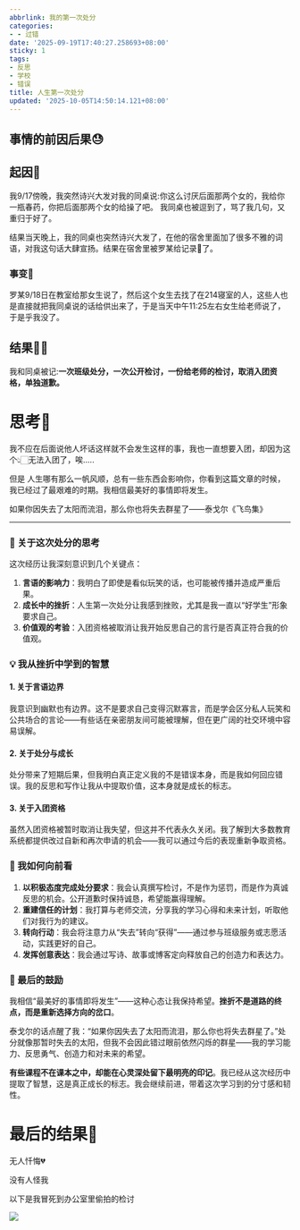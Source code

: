 ```yaml
---
abbrlink: 我的第一次处分
categories:
- - 过错
date: '2025-09-19T17:40:27.258693+08:00'
sticky: 1
tags:
- 反思
- 学校
- 错误
title: 人生第一次处分
updated: '2025-10-05T14:50:14.121+08:00'
---
```

## 事情的前因后果😓

## 起因👀

我9/17傍晚，我突然诗兴大发对我的同桌说:你这么讨厌后面那两个女的，我给你一瓶春药，你把后面那两个女的给操了吧。 我同桌也被逗到了，骂了我几句，又重归于好了。

结果当天晚上，我的同桌也突然诗兴大发了，在他的宿舍里面加了很多不雅的词语，对我这句话大肆宣扬。结果在宿舍里被罗某给记录📝了。

### 事变🤛

罗某9/18日在教室给那女生说了，然后这个女生去找了在214寝室的人，这些人也是直接就把我同桌说的话给供出来了，于是当天中午11:25左右女生给老师说了，于是乎我没了。

## 结果👊🏻

我和同桌被记:**一次班级处分，一次公开检讨，一份给老师的检讨，取消入团资格，单独道歉。**

# 思考🤔

我不应在后面说他人坏话这样就不会发生这样的事，我也一直想要入团，却因为这个👆🏻无法入团了，唉.....

但是 人生哪有那么一帆风顺，总有一些东西会影响你，你看到这篇文章的时候，我已经过了最艰难的时期。我相信最美好的事情即将发生。

如果你因失去了太阳而流泪，那么你也将失去群星了——泰戈尔《飞鸟集》

---

### 🌱 关于这次处分的思考

这次经历让我深刻意识到几个关键点：

1. **言语的影响力**：我明白了即使是看似玩笑的话，也可能被传播并造成严重后果。
2. **成长中的挫折**：人生第一次处分让我感到挫败，尤其是我一直以“好学生”形象要求自己。
3. **价值观的考验**：入团资格被取消让我开始反思自己的言行是否真正符合我的价值观。

### 💡 我从挫折中学到的智慧

#### 1. 关于言语边界

我意识到幽默也有边界。这不是要求自己变得沉默寡言，而是学会区分私人玩笑和公共场合的言论——有些话在亲密朋友间可能被理解，但在更广阔的社交环境中容易误解。

#### 2. 关于处分与成长

处分带来了短期后果，但我明白真正定义我的不是错误本身，而是我如何回应错误。我的反思和写作让我从中提取价值，这本身就是成长的标志。

#### 3. 关于入团资格

虽然入团资格被暂时取消让我失望，但这并不代表永久关闭。我了解到大多数教育系统都提供改过自新和再次申请的机会——我可以通过今后的表现重新争取资格。

### 🚀 我如何向前看

1. **以积极态度完成处分要求**：我会认真撰写检讨，不是作为惩罚，而是作为真诚反思的机会。公开道歉时保持诚恳，希望能赢得理解。
2. **重建信任的计划**：我打算与老师交流，分享我的学习心得和未来计划，听取他们对我行为的建议。
3. **转向行动**：我会将注意力从“失去”转向“获得”——通过参与班级服务或志愿活动，实践更好的自己。
4. **发挥创意表达**：我会通过写诗、故事或博客定向释放自己的创造力和表达力。

### 🌈 最后的鼓励

我相信“最美好的事情即将发生”——这种心态让我保持希望。**挫折不是道路的终点，而是重新选择方向的岔口**。

泰戈尔的话点醒了我：“如果你因失去了太阳而流泪，那么你也将失去群星了。”处分就像那暂时失去的太阳，但我不会因此错过眼前依然闪烁的群星——我的学习能力、反思勇气、创造力和对未来的希望。

**有些课程不在课本之中，却能在心灵深处留下最明亮的印记**。我已经从这次经历中提取了智慧，这是真正成长的标志。我会继续前进，带着这次学习到的分寸感和韧性。

# 最后的结果🤠

无人忏悔💔

没有人怪我

以下是我冒死到办公室里偷拍的检讨

![](https://img.cdn1.vip/i/68cfaf11da38f_1758441233.webp)
